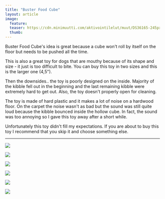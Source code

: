 ```yaml
---
title: "Buster Food Cube"
layout: article
image:
  feature:
  teaser: https://cdn.minimuutti.com/aktivointilelut/muut/DS36165-245px.jpg
  thumb:
---
```


Buster Food Cube's idea is great because a cube won't roll by itself on the floor but needs to be pushed all the time.

This is also a great toy for dogs that are mouthy because of its shape and size - it just is too difficult to bite. You can buy this toy in two sizes and this is the larger one (4,5").

Then the downsides.. the toy is poorly designed on the inside. Majority of the kibble fell out in the beginning and the last remaining kibble were extremely hard to get out. Also, the toy doesn't properly open for cleaning.

The toy is made of hard plastic and it makes a lot of noise on a hardwood floor. On the carpet the noise wasn't as bad but the sound was still quite loud because the kibble bounced inside the hollow cube. In fact, the sound was too annoying so I gave this toy away after a short while.

Unfortunately this toy didn't fill my expectations. If you are about to buy this toy I recommend that you skip it and choose something else.

---

![](https://cdn.minimuutti.com/aktivointilelut/muut/DS36159-800px.jpg)

![](https://cdn.minimuutti.com/aktivointilelut/muut/DS36165-800px.jpg)

![](https://cdn.minimuutti.com/aktivointilelut/muut/DS36188-800px.jpg)

![](https://cdn.minimuutti.com/aktivointilelut/muut/DS36201-800px.jpg)

![](https://cdn.minimuutti.com/aktivointilelut/muut/DS36227-800px.jpg)

![](https://cdn.minimuutti.com/aktivointilelut/muut/DS36232-800px.jpg)
